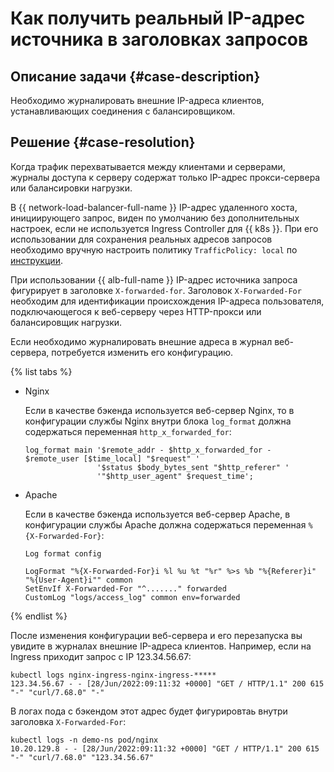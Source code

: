 # Как получить реальный IP-адрес источника в заголовках запросов


## Описание задачи {#case-description}

Необходимо журналировать внешние IP-адреса клиентов, устанавливающих соединения с балансировщиком.

## Решение {#case-resolution}

Когда трафик перехватывается между клиентами и серверами, журналы доступа к серверу содержат только IP-адрес прокси-сервера или балансировки нагрузки.

В {{ network-load-balancer-full-name }} IP-адрес удаленного хоста, инициирующего запрос, виден по умолчанию без дополнительных настроек, если не используется Ingress Controller для {{ k8s }}. При его использовании для сохранения реальных адресов запросов необходимо вручную настроить политику `TrafficPolicy: local` по [инструкции](../../../managed-kubernetes/operations/create-load-balancer.md#lb-create).

При использовании {{ alb-full-name }} IP-адрес источника запроса фигурирует в заголовке `X-forwarded-for`.
Заголовок `X-Forwarded-For` необходим для идентификации происхождения IP-адреса пользователя, подключающегося к веб-серверу через HTTP-прокси или балансировщик нагрузки.

Если необходимо журналировать внешние адреса в журнал веб-сервера, потребуется изменить его конфигурацию.

{% list tabs %}

- Nginx

    Если в качестве бэкенда используется веб-сервер Nginx, то в конфигурации службы Nginx внутри блока `log_format` должна содержаться переменная `http_x_forwarded_for`:
    ```
    log_format main '$remote_addr - $http_x_forwarded_for - $remote_user [$time_local] "$request" '
                    '$status $body_bytes_sent "$http_referer" '
                    '"$http_user_agent" $request_time';
    ```

- Apache 

    Если в качестве бэкенда используется веб-сервер Apache, в конфигурации службы Apache должна содержаться переменная `%{X-Forwarded-For}`:

    ```text
    Log format config

    LogFormat "%{X-Forwarded-For}i %l %u %t "%r" %>s %b "%{Referer}i" "%{User-Agent}i"" common
    SetEnvIf X-Forwarded-For "^......." forwarded
    CustomLog "logs/access_log" common env=forwarded
    ```

{% endlist %}

После изменения конфигурации веб-сервера и его перезапуска вы увидите в журналах внешние IP-адреса клиентов.
Например, если на Ingress приходит запрос с IP 123.34.56.67:

```text
kubectl logs nginx-ingress-nginx-ingress-*****
123.34.56.67 - - [28/Jun/2022:09:11:32 +0000] "GET / HTTP/1.1" 200 615 "-" "curl/7.68.0" "-"
```

В логах пода с бэкендом этот адрес будет фигурировтаь внутри заголовка `X-Forwarded-For`:

```text
kubectl logs -n demo-ns pod/nginx
10.20.129.8 - - [28/Jun/2022:09:11:32 +0000] "GET / HTTP/1.1" 200 615 "-" "curl/7.68.0" "123.34.56.67"
```
